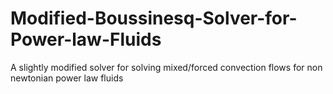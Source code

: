 # Modified-Boussinesq-Solver-for-Power-law-Fluids
A slightly modified solver for solving mixed/forced convection flows for non newtonian power law fluids
